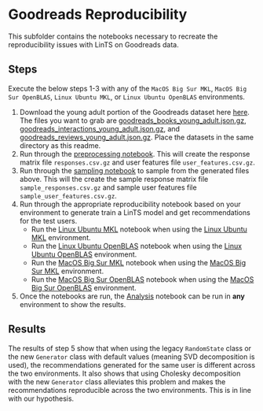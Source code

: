 # Goodreads Reproducibility

This subfolder contains the notebooks necessary to recreate the reproducibility issues with LinTS on Goodreads data.

## Steps
Execute the below steps 1-3 with any of the `MacOS Big Sur MKL`, `MacOS Big Sur OpenBLAS`,  `Linux Ubuntu MKL`, or `Linux Ubuntu OpenBLAS` environments.

1. Download the young adult portion of the Goodreads dataset here [here](https://sites.google.com/eng.ucsd.edu/ucsdbookgraph/home). The files you want to grab are [goodreads_books_young_adult.json.gz](https://drive.google.com/uc?id=1gH7dG4yQzZykTpbHYsrw2nFknjUm0Mol), [goodreads_interactions_young_adult.json.gz](https://drive.google.com/uc?id=1NNX7SWcKahezLFNyiW88QFPAqOAYP5qg), and
[goodreads_reviews_young_adult.json.gz](https://drive.google.com/uc?id=1M5iqCZ8a7rZRtsmY5KQ5rYnP9S0bQJVo). Place the datasets in the same directory as this readme.
2. Run through the [preprocessing notebook](Goodreads%20Preprocessing.ipynb). This will create the response matrix file `responses.csv.gz` and user features file `user_features.csv.gz`.
3. Run through the [sampling notebook](Goodreads%20Samples.ipynb) to sample from the generated files above. This will the create the sample response matrix file `sample_responses.csv.gz` and sample user features file `sample_user_features.csv.gz`.
4. Run through the appropriate reproducibility notebook based on your environment to generate train a LinTS model and get recommendations for the test users.
   - Run the [Linux Ubuntu MKL](LinuxUbuntu_MKL.ipynb) notebook when using the [Linux Ubuntu MKL](../../environments/LinuxUbuntu_MKL) environment.
   - Run the [Linux Ubuntu OpenBLAS](LinuxUbuntu_OpenBLAS.ipynb) notebook when using the [Linux Ubuntu OpenBLAS](../../environments/LinuxUbuntu_OpenBLAS) environment.
   - Run the [MacOS Big Sur MKL](MacOSBigSur_MKL.ipynb) notebook when using the [MacOS Big Sur MKL](../../environments/MacOSBigSur_MKL) environment.
   - Run the [MacOS Big Sur OpenBLAS](MacOSBigSur_OpenBLAS.ipynb) notebook when using the [MacOS Big Sur OpenBLAS](../../environments/MacOSBigSur_OpenBLAS) environment.
5. Once the notebooks are run, the [Analysis](Analysis.ipynb) notebook can be run in **any** environment to show the results.


## Results
The results of step 5 show that when using the legacy `RandomState` class or the new `Generator` class with default values (meaning SVD decomposition is used), the recommendations generated for the same user is different across the two environments. It also shows that using Cholesky decomposition with the new `Generator` class alleviates this problem and makes the recommendations reproducible across the two environments. This is in line with our hypothesis.
